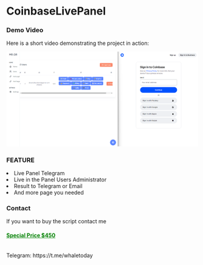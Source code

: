 # CoinbaseLivePanel

<h3>Demo Video</h3>
Here is a short video demonstrating the project in action:<br>

[![Watch the video](https://raw.githubusercontent.com/MrGreedTools/CoinbaseLivePanel/main/image.png)](https://raw.githubusercontent.com/MrGreedTools/CoinbaseLivePanel/main/Coinbase%20Live%20Panel.mp4)

<h3>FEATURE</h3>
<li> Live Panel Telegram</li>
<li> Live in the Panel Users Administrator</li>
<li> Result to Telegram or Email</li>
<li> And more page you needed</li>

<h3>Contact</h3>
If you want to buy the script contact me<br>
<h4><span style="color:green; text-decoration:underline;">Special Price $450</span></h4>
<br>
Telegram: https://t.me/whaletoday
